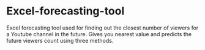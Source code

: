 # Excel-forecasting-tool
Excel forecasting tool used for finding out the closest number of viewers for a Youtube channel in the future. Gives you nearest value and predicts the future viewers count using three methods.
